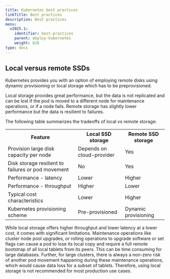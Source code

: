 ```yaml
---
title: Kubernetes best practices
linkTitle: Best practices
description: Best practices
menu:
  v2025.1:
    identifier: best-practices
    parent: deploy-kubernetes
    weight: 626
type: docs
---
```


## Local versus remote SSDs

Kubernetes provides you with an option of employing remote disks using dynamic provisioning or local storage which has to be preprovisioned.

Local storage provides great performance, but the data is not replicated and can be lost if the pod is moved to a different node for maintenance operations, or if a node fails. Remote storage has slightly lower performance but the data is resilient to failures.

The following table summarizes the tradeoffs of local vs remote storage:

<table>
  <tr>
    <th>Feature</th>
    <th>Local SSD storage</th>
    <th>Remote SSD storage</th>
  </tr>
  <tr>
    <td>Provision large disk capacity per node</td>
    <td>Depends on cloud-provider</td>
    <td>Yes</td>
  </tr>
  <tr>
    <td>Disk storage resilient to failures or pod movement</td>
    <td>No</td>
    <td>Yes</td>
  </tr>
  <tr>
    <td>Performance - latency</td>
    <td>Lower</td>
    <td>Higher</td>
  </tr>
  <tr>
    <td>Performance - throughput</td>
    <td>Higher</td>
    <td>Lower</td>
  </tr>
  <tr>
    <td>Typical cost characteristics</td>
    <td>Lower</td>
    <td>Higher</td>
  </tr>
  <tr>
    <td>Kubernetes provisioning scheme</td>
    <td>Pre-provisioned</td>
    <td>Dynamic provisioning</td>
  </tr>
</table>

While local storage offers higher throughput and lower latency at a lower cost, it comes with significant limitations. Maintenance operations like cluster node pool upgrades, or rolling operations to upgrade software or set flags can cause a pod to lose its local copy and require a full remote bootstrap of all local tablets from its peers. This can be time consuming for large databases. Further, for large clusters, there is always a non-zero risk of another pod movement happening during these maintenance operations, which would cause data loss for a subset of tablets. Therefore, using local storage is not recommended for most production use cases.


